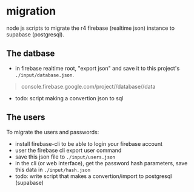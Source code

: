 # migration

node js scripts to migrate the r4 firebase (realtime json) instance to
supabase (postgresql).

## The datbase

- in firebase realtime root, "export json" and save it to this project's `./input/database.json`.
> console.firebase.google.com/project/<project-name>/database/<database-name>/data
- todo: script making a convertion json to sql

## The users

To migrate the users and passwords:

- install firebase-cli to be able to login your firebase account
- user the firebase cli export user command
- save this json file to `./input/users.json`
- in the cli (or web interface), get the password hash parameters,
  save this data in `./input/hash.json`
- todo: write script that makes a convertion/import to postgresql (supabase)
